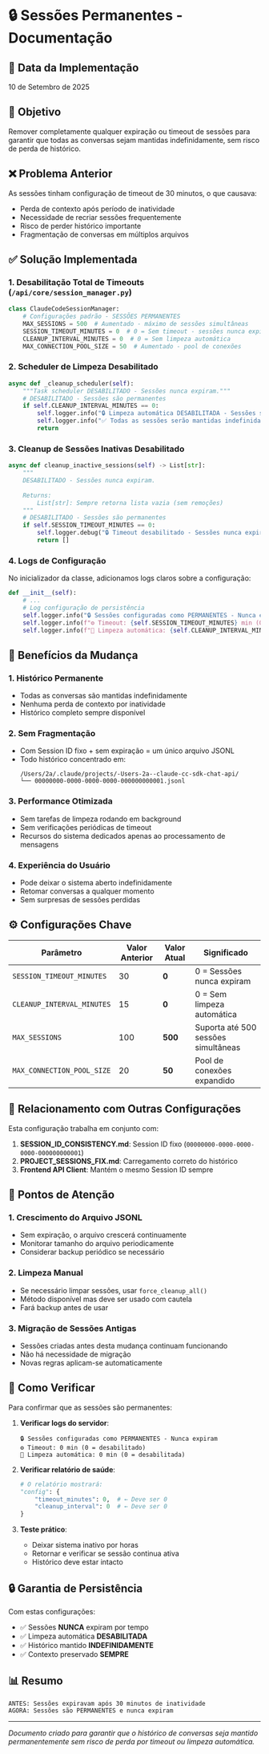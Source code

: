 # 🔒 Sessões Permanentes - Documentação

## 📅 Data da Implementação
10 de Setembro de 2025

## 🎯 Objetivo
Remover completamente qualquer expiração ou timeout de sessões para garantir que todas as conversas sejam mantidas indefinidamente, sem risco de perda de histórico.

## ❌ Problema Anterior

As sessões tinham configuração de timeout de 30 minutos, o que causava:
- Perda de contexto após período de inatividade
- Necessidade de recriar sessões frequentemente
- Risco de perder histórico importante
- Fragmentação de conversas em múltiplos arquivos

## ✅ Solução Implementada

### 1. **Desabilitação Total de Timeouts** (`/api/core/session_manager.py`)

```python
class ClaudeCodeSessionManager:
    # Configurações padrão - SESSÕES PERMANENTES
    MAX_SESSIONS = 500  # Aumentado - máximo de sessões simultâneas
    SESSION_TIMEOUT_MINUTES = 0  # 0 = Sem timeout - sessões nunca expiram
    CLEANUP_INTERVAL_MINUTES = 0  # 0 = Sem limpeza automática
    MAX_CONNECTION_POOL_SIZE = 50  # Aumentado - pool de conexões
```

### 2. **Scheduler de Limpeza Desabilitado**

```python
async def _cleanup_scheduler(self):
    """Task scheduler DESABILITADO - Sessões nunca expiram."""
    # DESABILITADO - Sessões são permanentes
    if self.CLEANUP_INTERVAL_MINUTES == 0:
        self.logger.info("🔒 Limpeza automática DESABILITADA - Sessões são permanentes")
        self.logger.info("✅ Todas as sessões serão mantidas indefinidamente")
        return
```

### 3. **Cleanup de Sessões Inativas Desabilitado**

```python
async def cleanup_inactive_sessions(self) -> List[str]:
    """
    DESABILITADO - Sessões nunca expiram.
    
    Returns:
        List[str]: Sempre retorna lista vazia (sem remoções)
    """
    # DESABILITADO - Sessões são permanentes
    if self.SESSION_TIMEOUT_MINUTES == 0:
        self.logger.debug("🔒 Timeout desabilitado - Sessões nunca expiram")
        return []
```

### 4. **Logs de Configuração**

No inicializador da classe, adicionamos logs claros sobre a configuração:
```python
def __init__(self):
    # ...
    # Log configuração de persistência
    self.logger.info("🔒 Sessões configuradas como PERMANENTES - Nunca expiram")
    self.logger.info(f"⚙️ Timeout: {self.SESSION_TIMEOUT_MINUTES} min (0 = desabilitado)")
    self.logger.info(f"🔧 Limpeza automática: {self.CLEANUP_INTERVAL_MINUTES} min (0 = desabilitada)")
```

## 🎉 Benefícios da Mudança

### 1. **Histórico Permanente**
- Todas as conversas são mantidas indefinidamente
- Nenhuma perda de contexto por inatividade
- Histórico completo sempre disponível

### 2. **Sem Fragmentação**
- Com Session ID fixo + sem expiração = um único arquivo JSONL
- Todo histórico concentrado em:
  ```
  /Users/2a/.claude/projects/-Users-2a--claude-cc-sdk-chat-api/
  └── 00000000-0000-0000-0000-000000000001.jsonl
  ```

### 3. **Performance Otimizada**
- Sem tarefas de limpeza rodando em background
- Sem verificações periódicas de timeout
- Recursos do sistema dedicados apenas ao processamento de mensagens

### 4. **Experiência do Usuário**
- Pode deixar o sistema aberto indefinidamente
- Retomar conversas a qualquer momento
- Sem surpresas de sessões perdidas

## ⚙️ Configurações Chave

| Parâmetro | Valor Anterior | Valor Atual | Significado |
|-----------|---------------|-------------|-------------|
| `SESSION_TIMEOUT_MINUTES` | 30 | **0** | 0 = Sessões nunca expiram |
| `CLEANUP_INTERVAL_MINUTES` | 15 | **0** | 0 = Sem limpeza automática |
| `MAX_SESSIONS` | 100 | **500** | Suporta até 500 sessões simultâneas |
| `MAX_CONNECTION_POOL_SIZE` | 20 | **50** | Pool de conexões expandido |

## 🔗 Relacionamento com Outras Configurações

Esta configuração trabalha em conjunto com:

1. **SESSION_ID_CONSISTENCY.md**: Session ID fixo (`00000000-0000-0000-0000-000000000001`)
2. **PROJECT_SESSIONS_FIX.md**: Carregamento correto do histórico
3. **Frontend API Client**: Mantém o mesmo Session ID sempre

## 🚨 Pontos de Atenção

### 1. **Crescimento do Arquivo JSONL**
- Sem expiração, o arquivo crescerá continuamente
- Monitorar tamanho do arquivo periodicamente
- Considerar backup periódico se necessário

### 2. **Limpeza Manual**
- Se necessário limpar sessões, usar `force_cleanup_all()`
- Método disponível mas deve ser usado com cautela
- Fará backup antes de usar

### 3. **Migração de Sessões Antigas**
- Sessões criadas antes desta mudança continuam funcionando
- Não há necessidade de migração
- Novas regras aplicam-se automaticamente

## 📝 Como Verificar

Para confirmar que as sessões são permanentes:

1. **Verificar logs do servidor**:
   ```
   🔒 Sessões configuradas como PERMANENTES - Nunca expiram
   ⚙️ Timeout: 0 min (0 = desabilitado)
   🔧 Limpeza automática: 0 min (0 = desabilitada)
   ```

2. **Verificar relatório de saúde**:
   ```python
   # O relatório mostrará:
   "config": {
       "timeout_minutes": 0,  # ← Deve ser 0
       "cleanup_interval": 0  # ← Deve ser 0
   }
   ```

3. **Teste prático**:
   - Deixar sistema inativo por horas
   - Retornar e verificar se sessão continua ativa
   - Histórico deve estar intacto

## 🔒 Garantia de Persistência

Com estas configurações:
- ✅ Sessões **NUNCA** expiram por tempo
- ✅ Limpeza automática **DESABILITADA**
- ✅ Histórico mantido **INDEFINIDAMENTE**
- ✅ Contexto preservado **SEMPRE**

## 📊 Resumo

```
ANTES: Sessões expiravam após 30 minutos de inatividade
AGORA: Sessões são PERMANENTES e nunca expiram
```

---

*Documento criado para garantir que o histórico de conversas seja mantido permanentemente sem risco de perda por timeout ou limpeza automática.*
